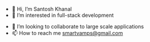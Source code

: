 - 👋 Hi, I’m Santosh Khanal
- 👀 I’m interested in full-stack development
<!--- - 🌱 I’m currently learning ... --->
- 💞️ I’m looking to collaborate to large scale applications
- 📫 How to reach me smartvamps@gmail.com

<!---
smartvampsk/smartvampsk is a ✨ special ✨ repository because its `README.md` (this file) appears on your GitHub profile.
You can click the Preview link to take a look at your changes.
--->
